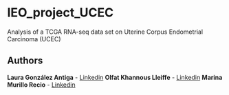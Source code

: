 # IEO_project_UCEC
Analysis of a TCGA RNA-seq data set on Uterine Corpus Endometrial Carcinoma (UCEC)

## Authors

**Laura González Antiga** - [Linkedin](https://www.linkedin.com/in/laura-g-antiga/)
**Olfat Khannous Lleiffe** - [Linkedin](https://www.linkedin.com/in/olfat-khannous-lleiffe-155a22122/)
**Marina Murillo Recio** - [Linkedin](https://www.linkedin.com/in/marina-murillo-recio-986168b2/)

